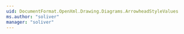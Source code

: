 ```yaml
---
uid: DocumentFormat.OpenXml.Drawing.Diagrams.ArrowheadStyleValues
ms.author: "soliver"
manager: "soliver"
---
```

